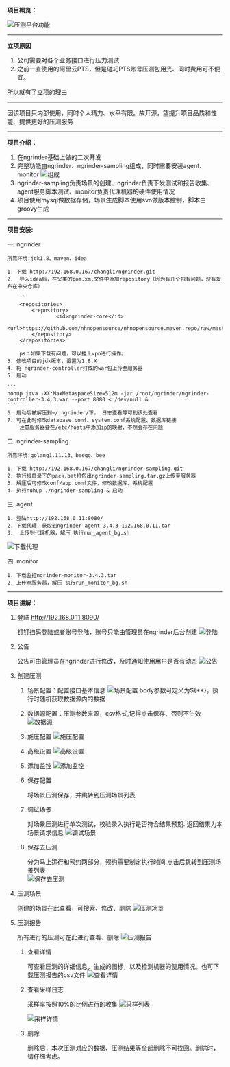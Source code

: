 **项目概览：**

![压测平台功能][1]


---

**立项原因**

1. 公司需要对各个业务接口进行压力测试
2. 之前一直使用的阿里云PTS，但是碰巧PTS账号压测包用光、同时费用可不便宜。

所以就有了立项的理由

---

因该项目只内部使用，同时个人精力、水平有限。故开源，望提升项目品质和性能、提供更好的压测服务

---

**项目介绍：**

1. 在ngrinder基础上做的二次开发
2. 完整功能由ngrinder、ngrinder-sampling组成，同时需要安装agent、monitor
![组成][2]
3. ngrinder-sampling负责场景的创建、ngrinder负责下发测试和报告收集、agent服务脚本测试、monitor负责代理机器的硬件使用情况
4. 项目使用mysql做数据存储，场景生成脚本使用svn做版本控制，脚本由groovy生成

---

**项目安装:**

一. ngrinder
    
    所需环境:jdk1.8、maven、idea
    
    1. 下载 http://192.168.0.167/changli/ngrinder.git
    2.  导入idea后，在父类的pom.xml文件中添加repository（因为有几个包有问题，没有发布在中央仓库）
        
        ```
        <repositories>
            <repository>
        			<id>ngrinder-core</id>
        			<url>https://github.com/nhnopensource/nhnopensource.maven.repo/raw/master/releases</url>
        	</repository>
        </repositories>
        ```
        ps：如果下载有问题，可以挂上vpn进行操作。
    3. 修改项目的jdk版本，设置为1.8.X
    4. 将 ngrinder-controller打成的war包上传至服务器
    5. 启动
    
    ```
    nohup java -XX:MaxMetaspaceSize=512m -jar /root/ngrinder/ngrinder-controller-3.4.3.war --port 8080 < /dev/null &
    ```
    6. 启动后被解压到~/.ngrinder/下， 日志查看等可到该处查看
    7. 可在此时修改database.conf、system.conf系统配置、数据库链接
        注意服务器要在/etc/hosts中添加ip的映射，不然会存在问题
二. ngrinder-sampling
    
    所需环境:golang1.11.13、beego、bee
    
    1. 下载 http://192.168.0.167/changli/ngrinder-sampling.git
    2. 执行根目录下的pack.bat打包出ngrinder-sampling.tar.gz上传至服务器
    3. 解压后可修改conf/app.conf文件，修改数据库、系统配置
    4. 执行nuhup ./ngrinder-sampling & 启动
三. agent
    
    1. 登陆http://192.168.0.11:8080/
    2. 下载代理，获取到ngrinder-agent-3.4.3-192.168.0.11.tar
    3.  上传到代理机器，解压 执行run_agent_bg.sh
   
   ![下载代理][3] 
   
四. monitor
    
    1. 下载监控ngrinder-monitor-3.4.3.tar
    2. 上传至服务器，解压 执行run_monitor_bg.sh

---

**项目讲解：**

1. 登陆 http://192.168.0.11:8090/
    
    钉钉扫码登陆或者账号登陆，账号只能由管理员在ngrinder后台创建
    ![登陆][4]
2. 公告
    
    公告可由管理员在ngrinder进行修改，及时通知使用用户是否有动态
    ![公告][5]
3. 创建压测
    
   1. 场景配置：配置接口基本信息
       ![场景配置][6]
       body参数可定义为${**}，执行时随机获取数据源内的数据
   2. 数据源配置：压测参数来源，csv格式,记得点击保存、否则不生效
       ![数据源][7]
   3. 施压配置
       ![施压配置][8]
   4. 高级设置
       ![高级设置][9]
   5. 添加监控
        ![添加监控][10]
   6. 保存配置
   
        将场景压测保存，并跳转到压测场景列表
   7. 调试场景
   
        对场景压测进行单次测试，校验录入执行是否符合结果预期.
        返回结果为本场景请求信息
        ![调试场景][11]
   8. 保存去压测
        
         分为马上运行和预约两部分，预约需要制定执行时间.点击后跳转到压测场景列表    
         ![保存去压测][12]
4. 压测场景
        
      创建的场景在此查看，可搜索、修改、删除
      ![压测场景][13]                    
5. 压测报告
    
      所有进行的压测可在此进行查看、删除
      ![压测报告][14]
      
      1. 查看详情
         
         可查看压测的详细信息，生成的图标，以及检测机器的使用情况。也可下载压测报告的csv文件
         ![查看详情][15]
      2.  查看采样日志
         
          采样率按照10%的比例进行的收集
          ![采样列表][16]
          
          ![采样详情][17]
      3. 删除
        
          删除后，本次压测对应的数据、压测结果等全部删除不可找回。删除时，请仔细考虑。                       
        
[1]: doc/images/ngrinder_sampling.png
[2]: doc/images/ngrinder_struct.png
[3]: doc/images/ngrinder_agent_download.png
[4]: doc/images/ngrinder_login.png
[5]: doc/images/ngrinder_announcement.png
[6]: doc/images/ngrinder_scenes_create.png
[7]: doc/images/ngrinder_data_file.png
[8]: doc/images/ngrinder_test_config.png
[9]: doc/images/ngrinder_test_advanced.png
[10]: doc/images/ngrinder_monitor.png
[11]: doc/images/ngrinder_test_rst.png
[12]: doc/images/ngrinder_test_schedule.png
[13]: doc/images/ngrinder_scenes_list.png
[14]: doc/images/ngrinder_report_list.png
[15]: doc/images/mgrinder_report_detail.png
[16]: doc/images/ngrinder_sampling_list.png
[17]: doc/images/ngrinder_sampling_detail.png